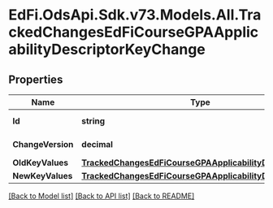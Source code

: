 # EdFi.OdsApi.Sdk.v73.Models.All.TrackedChangesEdFiCourseGPAApplicabilityDescriptorKeyChange

## Properties

Name | Type | Description | Notes
------------ | ------------- | ------------- | -------------
**Id** | **string** | Resource identifier | [optional] 
**ChangeVersion** | **decimal** | Change version | [optional] 
**OldKeyValues** | [**TrackedChangesEdFiCourseGPAApplicabilityDescriptorKey**](TrackedChangesEdFiCourseGPAApplicabilityDescriptorKey.md) |  | [optional] 
**NewKeyValues** | [**TrackedChangesEdFiCourseGPAApplicabilityDescriptorKey**](TrackedChangesEdFiCourseGPAApplicabilityDescriptorKey.md) |  | [optional] 

[[Back to Model list]](../../README.md#documentation-for-models) [[Back to API list]](../../README.md#documentation-for-api-endpoints) [[Back to README]](../../README.md)

